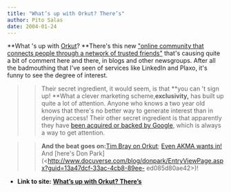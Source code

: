 ```yaml
---
title: "What’s up with Orkut? There’s"
author: Pito Salas
date: 2004-01-24
---
```


**What 's up with [Orkut](<http://www.orkut.com/terms.html>)? **There's this
new ["online community that connects people through a network of trusted
friends"](<http://www.orkut.com/>) that's causing quite a bit of comment here
and there, in blogs and other newsgroups. After all the badmouthing that I've
seen of services like LinkedIn and Plaxo, it's funny to see the degree of
interest.

>>

>>  
>
>>

>> Their secret ingredient, it would seem, is that **you can 't sign up!
**What a clever marketing scheme,**exclusivity,** has built up quite a lot of
attention. Anyone who knows a two year old knows that there's no better way to
generate interest than in denying access! Their other secret ingredient is
that apparently they have [been acquired or backed by
Google](<http://www.infoworld.com/article/04/01/23/HNorkut_1.html>), which is
always a way to get attention.

>>

>>  
>
>>

>> **And the beat goes on:**[Tim Bray on
Orkut](<http://www.tbray.org/ongoing/When/200x/2004/01/24/OrketEtc>); [Even
AKMA wants in!](<http://akma.disseminary.org/archives/001132.html>) And
[here's Don
Park](<http://www.docuverse.com/blog/donpark/EntryViewPage.aspx?guid=13a47dcf-33ac-4cb8-89ee-
ed085d80ae42>)!


* **Link to site:** **[What’s up with Orkut? There’s](None)**
